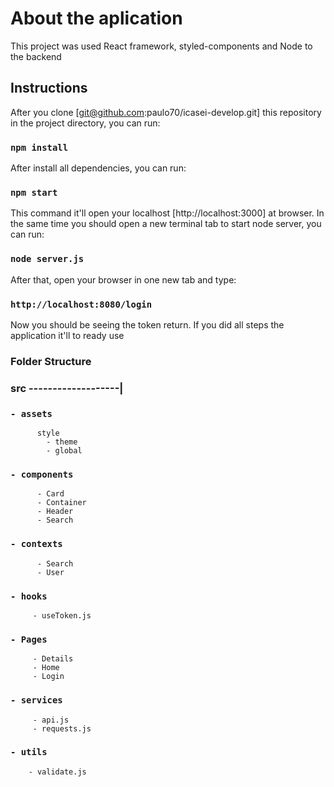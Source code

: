 # About the aplication

This project was used React framework, styled-components and Node to the backend 

## Instructions

After you clone [git@github.com:paulo70/icasei-develop.git] this repository in the project directory, you can run:

### `npm install`

After install all dependencies, you can run:

### `npm start`

This command it'll open your localhost [http://localhost:3000] at browser. In the same time you should open a new terminal tab to start node server, you can run:

### `node server.js`

After that, open your browser in one new tab and type:

### `http://localhost:8080/login`

Now you should be seeing the token return. If you did all steps the application it'll to ready use


### Folder Structure

### src -------------------|
  
  ### `- assets`
          style
            - theme
            - global
  ### `- components`
          - Card
          - Container
          - Header
          - Search
  ### `- contexts`
          - Search
          - User

  ### `- hooks`
         - useToken.js 

  ### `- Pages`
         - Details
         - Home 
         - Login

  ### `- services` 
         - api.js
         - requests.js

  ### `- utils`
        - validate.js
                                         
